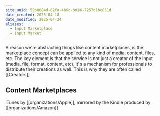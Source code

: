 ```yaml
---
site_uuid: 59b0084d-82fa-4b6c-b016-7257d1bc851d
date_created: 2025-04-18
date_modified: 2025-04-24
aliases:
  - Input Marketplace
  - Input Market
---
```


A reason we're abstracting things like content marketplaces, is the marketplace concept can be applied to any kind of media, content, files, etc.  The key element is that the service is not just a creator of the input (media, file, format, content, etc), it's a mechanism for professionals to distribute their creations as well. This is why they are often called [[Creators]]


## Content Marketplaces

iTunes by [[organizations/Apple]], mirrored by the Kindle produced by [[organizations/Amazon]] 

